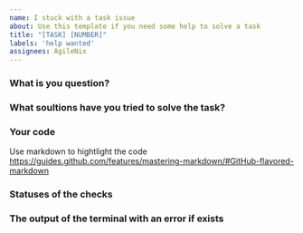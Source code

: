 ```yaml
---
name: I stuck with a task issue
about: Use this template if you need some help to solve a task
title: "[TASK] [NUMBER]"
labels: 'help wanted'
assignees: AgileNix
---
```


### What is you question?

### What soultions have you tried to solve the task?

### Your code
Use markdown to hightlight the code
https://guides.github.com/features/mastering-markdown/#GitHub-flavored-markdown

### Statuses of the checks

### The output of the terminal with an error if exists
